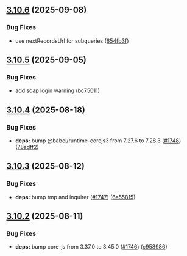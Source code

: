 ## [3.10.6](https://github.com/jsforce/jsforce/compare/3.10.5...3.10.6) (2025-09-08)


### Bug Fixes

* use nextRecordsUrl for subqueries ([654fb3f](https://github.com/jsforce/jsforce/commit/654fb3f5aae6bdcd165d9a320b93e843775b4eaa))



## [3.10.5](https://github.com/jsforce/jsforce/compare/3.10.4...3.10.5) (2025-09-05)


### Bug Fixes

* add soap login warning ([bc75011](https://github.com/jsforce/jsforce/commit/bc75011cfd30fead4067654482903f48aa7a52f8))



## [3.10.4](https://github.com/jsforce/jsforce/compare/3.10.3...3.10.4) (2025-08-18)


### Bug Fixes

* **deps:** bump @babel/runtime-corejs3 from 7.27.6 to 7.28.3 ([#1748](https://github.com/jsforce/jsforce/issues/1748)) ([78adff2](https://github.com/jsforce/jsforce/commit/78adff2a2fa4c72d3fba9b0e536472472b29254e))



## [3.10.3](https://github.com/jsforce/jsforce/compare/3.10.2...3.10.3) (2025-08-12)


### Bug Fixes

* **deps:** bump tmp and inquirer ([#1747](https://github.com/jsforce/jsforce/issues/1747)) ([6a55815](https://github.com/jsforce/jsforce/commit/6a5581515cc6cdfe68d02fba9d7915dd6496f4c2))



## [3.10.2](https://github.com/jsforce/jsforce/compare/3.10.1...3.10.2) (2025-08-11)


### Bug Fixes

* **deps:** bump core-js from 3.37.0 to 3.45.0 ([#1746](https://github.com/jsforce/jsforce/issues/1746)) ([c958986](https://github.com/jsforce/jsforce/commit/c9589866ee6fffd3fc634afa04ad3f43c3386ac3))



